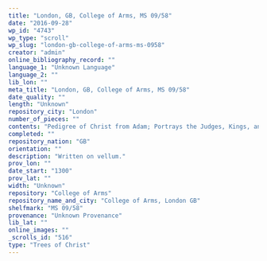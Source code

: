 ```yaml
---
title: "London, GB, College of Arms, MS 09/58"
date: "2016-09-28"
wp_id: "4743"
wp_type: "scroll"
wp_slug: "london-gb-college-of-arms-ms-0958"
creator: "admin"
online_bibliography_record: ""
language_1: "Unknown Language"
language_2: ""
lib_lon: ""
meta_title: "London, GB, College of Arms, MS 09/58"
date_quality: ""
length: "Unknown"
repository_city: "London"
number_of_pieces: ""
contents: "Pedigree of Christ from Adam; Portrays the Judges, Kings, and Conquerors of Israel as well as miniature illustrations of biblical incidents in roundels."
completed: ""
repository_nation: "GB"
orientation: ""
description: "Written on vellum."
prov_lon: ""
date_start: "1300"
prov_lat: ""
width: "Unknown"
repository: "College of Arms"
repository_name_and_city: "College of Arms, London GB"
shelfmark: "MS 09/58"
provenance: "Unknown Provenance"
lib_lat: ""
online_images: ""
_scrolls_id: "516"
type: "Trees of Christ"
---
```



